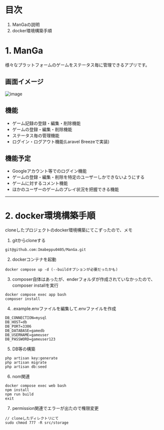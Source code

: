 # 目次
1. ManGaの説明
1. docker環境構築手順

# 1. ManGa

様々なプラットフォームのゲームをステータス毎に管理できるアプリです。

## 画面イメージ
![image](https://user-images.githubusercontent.com/72291454/188461649-c50f66f2-cf4e-4c33-9cf3-cfb52c986c91.png)

## 機能
- ゲーム記録の登録・編集・削除機能
- ゲームの登録・編集・削除機能
- ステータス毎の管理機能
- ログイン・ログアウト機能(Laravel Breezeで実装)

## 機能予定
- Googleアカウント等でのログイン機能
- ゲームの登録・編集・削除を特定のユーザーしかできないようにする
- ゲームに対するコメント機能
- ほかのユーザーのゲームのプレイ状況を把握できる機能
<hr>

# 2. docker環境構築手順
cloneしたプロジェクトのdocker環境構築にてこずったので、メモ
1. gitからcloneする
```
git@github.com:Imabeppu0405/ManGa.git
```
2. dockerコンテナを起動
```
docker compose up -d (--buildオプションが必要だったかも)
```
3. composer自体はあったが、enderフォルダが作成されていなかったので、composer installを実行
```
docker compose exec app bash
composer install
```
4. .example.envファイルを編集して.envファイルを作成
```
DB_CONNECTION=mysql
DB_HOST=db
DB_PORT=3306
DB_DATABASE=gamedb
DB_USERNAME=gameuser
DB_PASSWORD=gameuser123
```
5. DB等の構築
```
php artisan key:generate
php artisan migrate
php artisan db:seed
```
6. nom関連
```
docker compose exec web bash
npm install
npm run build
exit
```

7. permission関連でエラーが出たので権限変更
```
// cloneしたディレクトリにて
sudo chmod 777 -R src/storage
```

